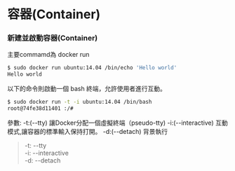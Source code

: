 # 容器(Container)

### 新建並啟動容器(Container)

主要commamd為 docker run

```bash
$ sudo docker run ubuntu:14.04 /bin/echo 'Hello world'
Hello world
```

以下的命令則啟動一個 bash 終端，允許使用者進行互動。

```bash
$ sudo docker run -t -i ubuntu:14.04 /bin/bash
root@74fe38d11401 :/#
```
參數:
 -t:(--tty) 讓Docker分配一個虛擬終端（pseudo-tty) 
 -i:(--interactive) 互動模式,讓容器的標準輸入保持打開。
 -d:(--detach) 背景執行
 > -t: --tty <br />
 -i: --interactive <br />
 -d: --detach

